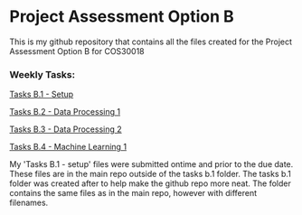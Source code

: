 # Project Assessment Option B
This is my github repository that contains all the files created for the Project Assessment Option B for COS30018

### Weekly Tasks:
[Tasks B.1 - Setup](https://github.com/gitconzo/COS30018-Option-B-Project-Assessment/tree/main/Tasks%20B.1%20-%20Setup)

[Tasks B.2 - Data Processing 1](https://github.com/gitconzo/COS30018-Option-B-Project-Assessment/tree/main/Tasks%20B.2%20-%20Data%20Processing%201)

[Tasks B.3 - Data Processing 2](https://github.com/gitconzo/COS30018-Option-B-Project-Assessment/tree/main/Tasks%20B.3%20-%20Data%20processing%202)

[Tasks B.4 - Machine Learning 1](https://github.com/gitconzo/COS30018-Option-B-Project-Assessment/tree/main/Tasks%20B.4%20-%20Machine%20Learning%201)

My 'Tasks B.1 - setup' files were submitted ontime and prior to the due date. These files are in the main repo outside of the tasks b.1 folder. The tasks b.1 folder was created after to help make the github repo more neat. The folder contains the same files as in the main repo, however with different filenames. 
